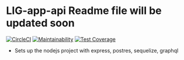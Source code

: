 # LIG-app-api Readme file will be updated soon

[![CircleCI](https://circleci.com/gh/habinezadalvan/LIG-app-api.svg?style=svg)](https://circleci.com/gh/habinezadalvan/LIG-app-api)
[![Maintainability](https://api.codeclimate.com/v1/badges/0352768742e03b499c1d/maintainability)](https://codeclimate.com/github/habinezadalvan/LIG-app-api/maintainability)
[![Test Coverage](https://api.codeclimate.com/v1/badges/0352768742e03b499c1d/test_coverage)](https://codeclimate.com/github/habinezadalvan/LIG-app-api/test_coverage)

- Sets up the nodejs project with express, postres, sequelize, graphql
